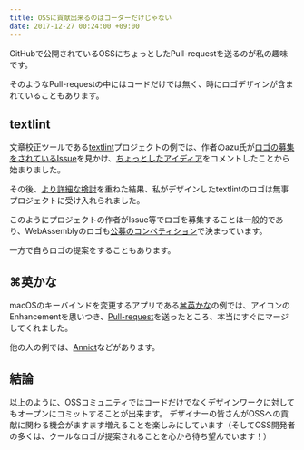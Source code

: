 ```yaml
---
title: OSSに貢献出来るのはコーダーだけじゃない
date: 2017-12-27 00:24:00 +09:00
---
```


GitHubで公開されているOSSにちょっとしたPull-requestを送るのが私の趣味です。

そのようなPull-requestの中にはコードだけでは無く、時にロゴデザインが含まれていることもあります。

## textlint
文章校正ツールである[textlint](https://textlint.github.io/)プロジェクトの例では、作者のazu氏が[ロゴの募集をされているIssue](https://github.com/textlint/textlint/issues/56)を見かけ、[ちょっとしたアイディア](https://github.com/textlint/textlint/issues/56#issuecomment-160050653)をコメントしたことから始まりました。

その後、[より詳細な検討](https://github.com/textlint/media/pull/1)を重ねた結果、私がデザインしたtextlintのロゴは無事プロジェクトに受け入れられました。

このようにプロジェクトの作者がIssue等でロゴを募集することは一般的であり、WebAssemblyのロゴも[公募のコンペティション](https://github.com/WebAssembly/design/issues/112)で決まっています。

一方で自らロゴの提案をすることもあります。

## ⌘英かな
macOSのキーバインドを変更するアプリである[⌘英かな](https://ei-kana.appspot.com/)の例では、アイコンのEnhancementを思いつき、[Pull-request](https://github.com/iMasanari/cmd-eikana/pull/5)を送ったところ、本当にすぐにマージしてくれました。

他の人の例では、[Annict](https://github.com/annict/annict/issues/120)などがあります。

## 結論
以上のように、OSSコミュニティではコードだけでなくデザインワークに対してもオープンにコミットすることが出来ます。
デザイナーの皆さんがOSSへの貢献に関わる機会がますます増えることを楽しみにしています（そしてOSS開発者の多くは、クールなロゴが提案されることを心から待ち望んでいます！）